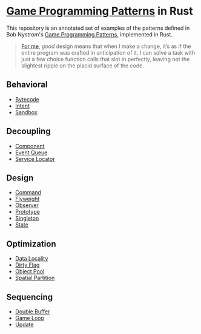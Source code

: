 <!--
  cSpell: ignore: Nystrom
-->

# [Game Programming Patterns](https://gameprogrammingpatterns.com/) in Rust

This repository is an annotated set of examples of the patterns defined in Bob
Nystrom's [Game Programming Patterns](https://gameprogrammingpatterns.com/),
implemented in Rust.

> [For me][book-intro], _good_ design means that when I make a change, it’s as
> if the entire program was crafted in anticipation of it. I can solve a task
> with just a few choice function calls that slot in perfectly, leaving not the
> slightest ripple on the placid surface of the code.

[book-intro]: https://gameprogrammingpatterns.com/architecture-performance-and-games.html#what-is-*good*-software-architecture

## Behavioral

- [Bytecode](examples/behavior/bytecode.rs)
- [Intent](examples/behavior/intent.rs)
- [Sandbox](examples/behavior/sandbox.rs)

## Decoupling

- [Component](examples/decouple/component.rs)
- [Event Queue](examples/decouple/event-queue.rs)
- [Service Locator](examples/decouple/service-locator.rs)

## Design

- [Command](examples/design/command.rs)
- [Flyweight](examples/design/flyweight.rs)
- [Observer](examples/design/observer.rs)
- [Prototype](examples/design/prototype.rs)
- [Singleton](examples/design/singleton.md)
- [State](examples/design/state.rs)

## Optimization

- [Data Locality](examples/optimize/data-locality.rs)
- [Dirty Flag](examples/optimize/dirty-flag.md)
- [Object Pool](examples/optimize/object-pool.md)
- [Spatial Partition](examples/optimize/spatial-partition.rs)

## Sequencing

- [Double Buffer](examples/sequence/double-buffer.rs)
- [Game Loop](examples/sequence/game-loop.rs)
- [Update](examples/sequence/update.rs)
